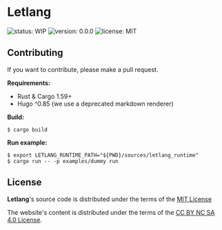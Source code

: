 # Letlang

![status: WIP](https://img.shields.io/badge/status-WIP-red)
![version: 0.0.0](https://img.shields.io/badge/version-v0.0.0-brightgreen)
![license: MIT](https://img.shields.io/badge/license-MIT-blue)

## Contributing

If you want to contribute, please make a pull request.

**Requirements:**

 - Rust & Cargo 1.59+
 - Hugo ^0.85 (we use a deprecated markdown renderer)


**Build:**

```
$ cargo build
```

**Run example:**

```
$ export LETLANG_RUNTIME_PATH="${PWD}/sources/letlang_runtime"
$ cargo run -- -p examples/dummy run
```

## License

**Letlang**'s source code is distributed under the terms of the
[MIT License](./LICENSE.txt)

The website's content is distributed under the terms of the
[CC BY NC SA 4.0 License](./www/LICENSE.txt).
